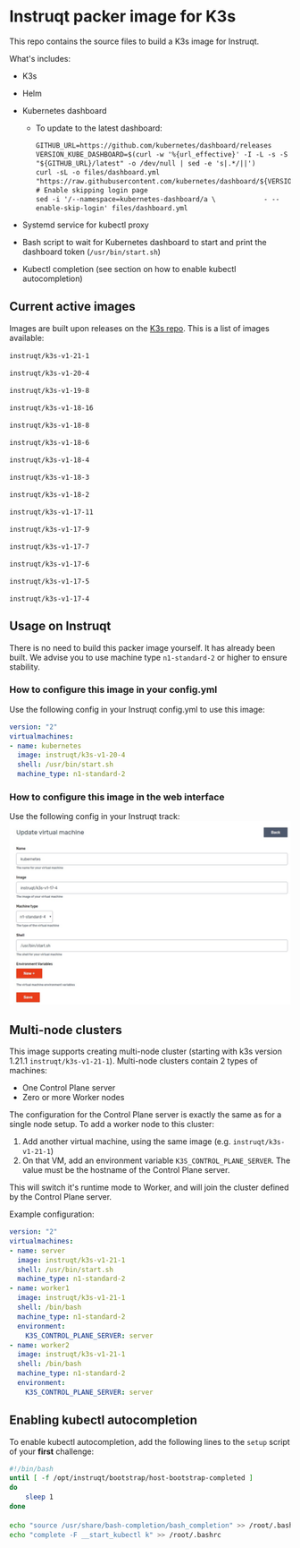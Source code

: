 # Instruqt packer image for K3s
This repo contains the source files to build a K3s image for Instruqt.

What's includes:
- K3s
- Helm
- Kubernetes dashboard
  - To update to the latest dashboard:
    ```
    GITHUB_URL=https://github.com/kubernetes/dashboard/releases
    VERSION_KUBE_DASHBOARD=$(curl -w '%{url_effective}' -I -L -s -S "${GITHUB_URL}/latest" -o /dev/null | sed -e 's|.*/||')
    curl -sL -o files/dashboard.yml "https://raw.githubusercontent.com/kubernetes/dashboard/${VERSION_KUBE_DASHBOARD}/aio/deploy/recommended.yaml"
    # Enable skipping login page
    sed -i '/--namespace=kubernetes-dashboard/a \            - --enable-skip-login' files/dashboard.yml
    ```

- Systemd service for kubectl proxy
- Bash script to wait for Kubernetes dashboard to start and print the dashboard token (`/usr/bin/start.sh`)
- Kubectl completion (see section on how to enable kubectl autocompletion)

## Current active images
Images are built upon releases on the [K3s repo](https://github.com/k3s-io/k3s). This is a list of images available:

`instruqt/k3s-v1-21-1`

`instruqt/k3s-v1-20-4`

`instruqt/k3s-v1-19-8`

`instruqt/k3s-v1-18-16`

`instruqt/k3s-v1-18-8`

`instruqt/k3s-v1-18-6`

`instruqt/k3s-v1-18-4`

`instruqt/k3s-v1-18-3`

`instruqt/k3s-v1-18-2`

`instruqt/k3s-v1-17-11`

`instruqt/k3s-v1-17-9`

`instruqt/k3s-v1-17-7`

`instruqt/k3s-v1-17-6`

`instruqt/k3s-v1-17-5`

`instruqt/k3s-v1-17-4`

## Usage on Instruqt
There is no need to build this packer image yourself. It has already been built.
We advise you to use machine type `n1-standard-2` or higher to ensure stability.

### How to configure this image in your config.yml
Use the following config in your Instruqt config.yml to use this image:

```yaml
version: "2"
virtualmachines:
- name: kubernetes
  image: instruqt/k3s-v1-20-4
  shell: /usr/bin/start.sh
  machine_type: n1-standard-2
```

### How to configure this image in the web interface
Use the following config in your Instruqt track:
![Instruqt web interface](./screenshot.jpg "Instruqt web interface")

## Multi-node clusters
This image supports creating multi-node cluster (starting with k3s version 1.21.1 `instruqt/k3s-v1-21-1`). Multi-node clusters contain 2 types of machines:
* One Control Plane server
* Zero or more Worker nodes

The configuration for the Control Plane server is exactly the same as for a single node setup. To add a worker node to this cluster:
1. Add another virtual machine, using the same image (e.g. `instruqt/k3s-v1-21-1`)
2. On that VM, add an environment variable `K3S_CONTROL_PLANE_SERVER`. The value must be the hostname of the Control Plane server.

This will switch it's runtime mode to Worker, and will join the cluster defined by the Control Plane server.

Example configuration:

```yaml
version: "2"
virtualmachines:
- name: server
  image: instruqt/k3s-v1-21-1
  shell: /usr/bin/start.sh
  machine_type: n1-standard-2
- name: worker1
  image: instruqt/k3s-v1-21-1
  shell: /bin/bash
  machine_type: n1-standard-2
  environment:
    K3S_CONTROL_PLANE_SERVER: server
- name: worker2
  image: instruqt/k3s-v1-21-1
  shell: /bin/bash
  machine_type: n1-standard-2
  environment:
    K3S_CONTROL_PLANE_SERVER: server
```

## Enabling kubectl autocompletion
To enable kubectl autocompletion, add the following lines to the `setup` script of your **first** challenge:
```bash
#!/bin/bash
until [ -f /opt/instruqt/bootstrap/host-bootstrap-completed ]
do
    sleep 1
done

echo "source /usr/share/bash-completion/bash_completion" >> /root/.bashrc
echo "complete -F __start_kubectl k" >> /root/.bashrc
```
